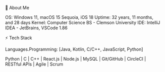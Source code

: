 👋 About Me

OS: Windows 11, macOS 15 Sequoia, iOS 18
Uptime: 32 years, 11 months, and 28 days
Kernel: Computer Science BS - Clemson University
IDE: IntelliJ IDEA - JetBrains, VSCode 1.86

⚡ Tech Stack

Languages.Programming: [Java, Kotlin, C/C++, JavaScript, Python]


Python | C | C++ | React.js | Node.js | MySQL | Git/GitHub | CircleCI | RESTful APIs | Agile | Scrum
